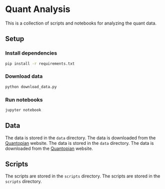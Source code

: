# Quant Analysis

This is a collection of scripts and notebooks for analyzing the quant data.

## Setup

### Install dependencies

```bash
pip install -r requirements.txt
```

### Download data

```bash
python download_data.py
```

### Run notebooks

```bash
jupyter notebook
```

## Data

The data is stored in the `data` directory. The data is downloaded from the [Quantopian](https://www.quantopian.com/) website. The data is stored in the `data` directory. The data is downloaded from the [Quantopian](https://www.quantopian.com/) website.

## Scripts

The scripts are stored in the `scripts` directory. The scripts are stored in the `scripts` directory.
